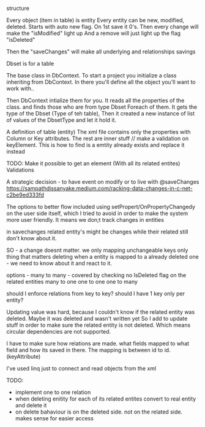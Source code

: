 

structure

Every object (item in table) is entity
Every entity can be new, modified, deleted. Starts with auto new flag. On 1st save it 0's. Then every change will make the "isModified" light up
And a remove will just light up the flag "isDeleted"

Then the "saveChanges" will make all underlying and relationships savings

Dbset is for a table

The base class in DbContext. To start a project you initialize a class inheriting from DbContext. In there you'll define all the object you'll want to work with..

Then DbContext intialize them for you. It reads all the properties of the class. and finds those who are from type Dbset
Foreach of them. It gets the type of the Dbset (Type of teh table),
Then it created a new instance of list of values of the DbsetType and let it hold it. 


A definition of table (entity)
The xml file contains only the properties with Column or Key attributes. The rest are inner stuff
// make a validation on keyElement. This is how to find is a emtity already exists and replace it instead



TODO:
Make it possible to get an element (With all its related entites)
Validations



A strategic decision - to have event on modify or to live with @saveChanges
https://sampathdissanyake.medium.com/racking-data-changes-in-c-net-c2be9ed333fd


The options to better flow included using setPropert/OnPropertyChangedy on the user side itself, which I tried to avoid in order to make the system more user friendly. It means we don;t track changes in entities




in savechanges related entity's might be changes while their related still don't know about it.

SO - a change doesnt matter. we only mapping unchangeable keys
only thing that matters deleting
when a entity is mapped to a already deleted one - we need to know about it and react to it.

options - many to many - covered by checking no IsDeleted flag on the related entities
many to one
one to one
one to many


should I enforce relations from key to key? should I have 1 key only per entity?

Updating value was hard, because I couldn't know if the related entity was deleted. Maybe it was deleted and wasn't written yet 
So I add to update stuff in order to make sure the related entity is not deleted.
Which means circular dependencies are not supported.


I have to make sure how relations are made. what fields mapped to what field and how its saved in there.
The mapping is between id to id. (keyAttribute)


I've used linq just to connect and read objects from the xml


TODO: 
- implement one to one relation
- when deleting enitity for each of its related entites convert to real entity and delete it
- on delete bahaviour is on the deleted side. not on the related side. makes sense for easier access